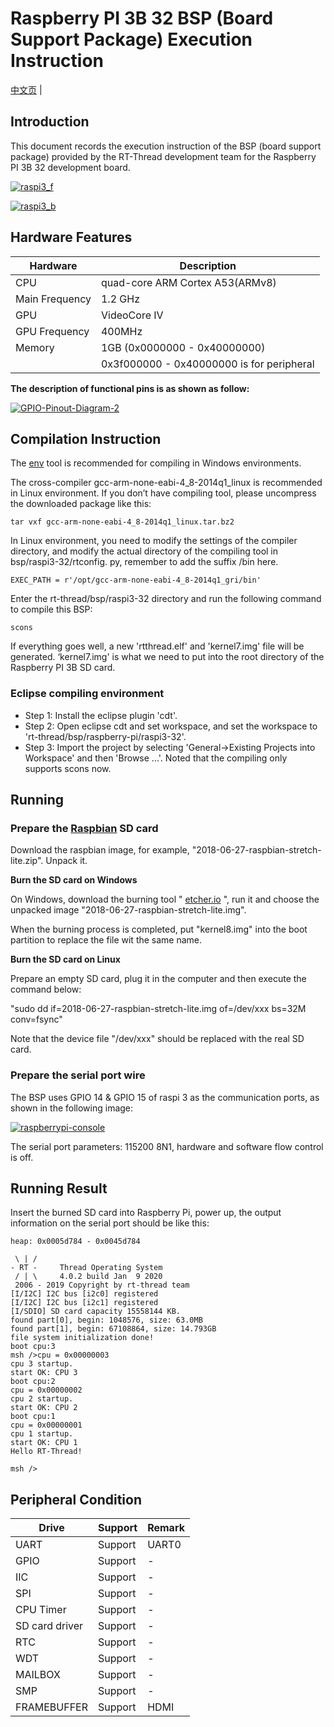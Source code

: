 # Raspberry PI 3B 32 BSP (Board Support Package) Execution Instruction 

[中文页](README_zh.md) |

## Introduction

This document records the execution instruction of the BSP (board support package) provided by the RT-Thread development team for the Raspberry PI 3B 32 development board.

[![raspi3_f](https://github.com/RT-Thread/rt-thread/raw/master/bsp/raspberry-pi/raspi3-32/figures/raspi3_f.jpg)](https://github.com/RT-Thread/rt-thread/blob/master/bsp/raspberry-pi/raspi3-32/figures/raspi3_f.jpg)

[![raspi3_b](https://github.com/RT-Thread/rt-thread/raw/master/bsp/raspberry-pi/raspi3-32/figures/raspi3_b.jpg)](https://github.com/RT-Thread/rt-thread/blob/master/bsp/raspberry-pi/raspi3-32/figures/raspi3_b.jpg)

## Hardware Features

| Hardware       | Description                               |
| -------------- | ----------------------------------------- |
| CPU            | quad-core ARM Cortex A53(ARMv8)           |
| Main Frequency | 1.2 GHz                                   |
| GPU            | VideoCore IV                              |
| GPU Frequency  | 400MHz                                    |
| Memory         | 1GB (0x0000000 - 0x40000000)              |
|                | 0x3f000000 - 0x40000000 is for peripheral |

**The description of functional pins is as shown as follow:**

[![GPIO-Pinout-Diagram-2](https://github.com/RT-Thread/rt-thread/raw/master/bsp/raspberry-pi/raspi3-32/figures/GPIO-Pinout-Diagram-2.png)](https://github.com/RT-Thread/rt-thread/blob/master/bsp/raspberry-pi/raspi3-32/figures/GPIO-Pinout-Diagram-2.png)

## **Compilation Instruction**

The [env](https://www.rt-thread.io/download.html?download=Env) tool is recommended for compiling in Windows environments.

The cross-compiler gcc-arm-none-eabi-4_8-2014q1_linux is recommended in Linux environment. If you don’t have compiling tool, please uncompress the downloaded package like this:

```
tar vxf gcc-arm-none-eabi-4_8-2014q1_linux.tar.bz2
```

In Linux environment, you need to modify the settings of the compiler directory, and modify the actual directory of the compiling tool in bsp/raspi3-32/rtconfig. py, remember to add the suffix /bin here.

```
EXEC_PATH = r'/opt/gcc-arm-none-eabi-4_8-2014q1_gri/bin'
```

Enter the rt-thread/bsp/raspi3-32 directory and run the following command to compile this BSP:

```
scons
```

If everything goes well, a new 'rtthread.elf' and 'kernel7.img' file will be generated. ‘kernel7.img' is what we need to put into the root directory of the Raspberry PI 3B SD card.

###  **Eclipse compiling environment**

- Step 1: Install the eclipse plugin 'cdt'.
- Step 2: Open eclipse cdt and set workspace, and set the workspace to 'rt-thread/bsp/raspberry-pi/raspi3-32'.
- Step 3: Import the project by selecting 'General->Existing Projects into Workspace' and then 'Browse ...'. Noted that the compiling only supports scons now.
  

## **Running**

### **Prepare the [Raspbian](https://downloads.raspberrypi.org/raspbian_lite_latest) SD card**

Download the raspbian image, for example, "2018-06-27-raspbian-stretch-lite.zip". Unpack it.

**Burn the SD card on Windows**

On Windows, download the burning tool " [etcher.io](https://www.balena.io/etcher/) ", run it and choose the unpacked image "2018-06-27-raspbian-stretch-lite.img".

When the burning process is completed, put "kernel8.img" into the boot partition to replace the file wit the same name.

**Burn the SD card on Linux**

Prepare an empty SD card, plug it in the computer and then execute the command below:

"sudo dd if=2018-06-27-raspbian-stretch-lite.img of=/dev/xxx bs=32M conv=fsync"

Note that the device file "/dev/xxx" should be replaced with the real SD card.

### **Prepare the serial port wire**

The BSP uses GPIO 14 & GPIO 15 of raspi 3 as the communication ports, as shown in the following image:



[![raspberrypi-console](https://github.com/RT-Thread/rt-thread/raw/master/bsp/raspberry-pi/raspi3-32/figures/raspberrypi-console.png)](https://github.com/RT-Thread/rt-thread/blob/master/bsp/raspberry-pi/raspi3-32/figures/raspberrypi-console.png)

The serial port parameters: 115200 8N1, hardware and software flow control is off.

## **Running Result**

Insert the burned SD card into Raspberry Pi, power up, the output information on the serial port should be like this:

```
heap: 0x0005d784 - 0x0045d784

 \ | /
- RT -     Thread Operating System
 / | \     4.0.2 build Jan  9 2020
 2006 - 2019 Copyright by rt-thread team
[I/I2C] I2C bus [i2c0] registered
[I/I2C] I2C bus [i2c1] registered
[I/SDIO] SD card capacity 15558144 KB.
found part[0], begin: 1048576, size: 63.0MB
found part[1], begin: 67108864, size: 14.793GB
file system initialization done!
boot cpu:3
msh />cpu = 0x00000003
cpu 3 startup.
start OK: CPU 3
boot cpu:2
cpu = 0x00000002
cpu 2 startup.
start OK: CPU 2
boot cpu:1
cpu = 0x00000001
cpu 1 startup.
start OK: CPU 1
Hello RT-Thread!

msh />
```

## **Peripheral Condition**

| Drive          | Support | Remark |
| -------------- | ------- | ------ |
| UART           | Support | UART0  |
| GPIO           | Support |     -   |
| IIC            | Support |    -    |
| SPI            | Support |   -     |
| CPU Timer      | Support |     -   |
| SD card driver | Support |    -    |
| RTC | Support | - |
| WDT | Support | - |
| MAILBOX | Support | - |
| SMP | Support | - |
| FRAMEBUFFER | Support | HDMI |
